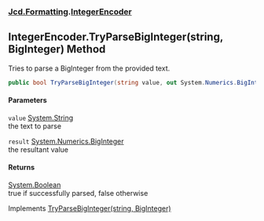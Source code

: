 ### [Jcd.Formatting](Jcd_Formatting.md 'Jcd.Formatting').[IntegerEncoder](Jcd_Formatting_IntegerEncoder.md 'Jcd.Formatting.IntegerEncoder')
## IntegerEncoder.TryParseBigInteger(string, BigInteger) Method
Tries to parse a BigInteger from the provided text.  
```csharp
public bool TryParseBigInteger(string value, out System.Numerics.BigInteger result);
```
#### Parameters
<a name='Jcd_Formatting_IntegerEncoder_TryParseBigInteger(string_System_Numerics_BigInteger)_value'></a>
`value` [System.String](https://docs.microsoft.com/en-us/dotnet/api/System.String 'System.String')  
the text to parse
  
<a name='Jcd_Formatting_IntegerEncoder_TryParseBigInteger(string_System_Numerics_BigInteger)_result'></a>
`result` [System.Numerics.BigInteger](https://docs.microsoft.com/en-us/dotnet/api/System.Numerics.BigInteger 'System.Numerics.BigInteger')  
the resultant value
  
#### Returns
[System.Boolean](https://docs.microsoft.com/en-us/dotnet/api/System.Boolean 'System.Boolean')  
true if successfully parsed, false otherwise

Implements [TryParseBigInteger(string, BigInteger)](Jcd_Formatting_IIntegerParser_TryParseBigInteger(string_System_Numerics_BigInteger).md 'Jcd.Formatting.IIntegerParser.TryParseBigInteger(string, System.Numerics.BigInteger)')  
